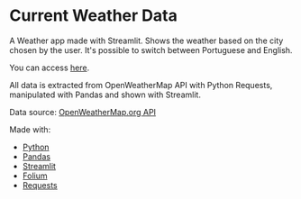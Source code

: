 # Current Weather Data

A Weather app made with Streamlit. Shows the weather based on the city chosen by the user. It's possible to switch between Portuguese and English.

You can access [here](https://lelis-weather-data.streamlit.app/).

All data is extracted from OpenWeatherMap API with Python Requests, manipulated with Pandas and shown with Streamlit.

Data source: [OpenWeatherMap.org API](https://openweathermap.org/)

Made with:
- [Python](https://python.org/)
- [Pandas](https://pandas.pydata.org/)
- [Streamlit](https://streamlit.io/)
- [Folium](https://github.com/randyzwitch/streamlit-folium)
- [Requests](https://pypi.org/project/requests/)
